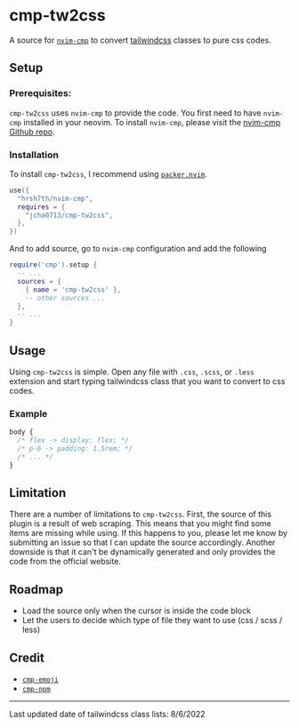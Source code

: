 # cmp-tw2css

A source for [`nvim-cmp`](https://github.com/hrsh7th/nvim-cmp) to convert [tailwindcss](https://tailwindcss.com) classes to pure css codes.

## Setup

### Prerequisites:

`cmp-tw2css` uses `nvim-cmp` to provide the code. You first need to have `nvim-cmp` installed in your neovim. To install `nvim-cmp`, please visit the [nvim-cmp Github repo](https://github.com/hrsh7th/nvim-cmp).

### Installation

To install `cmp-tw2css`, I recommend using [`packer.nvim`](https://github.com/wbthomason/packer.nvim).

```lua
use({
  "hrsh7th/nvim-cmp",
  requires = {
    "jcha0713/cmp-tw2css",
  },
})
```

And to add source, go to `nvim-cmp` configuration and add the following

```lua
require('cmp').setup {
  -- ...
  sources = {
    { name = 'cmp-tw2css' },
    -- other sources ...
  },
  -- ...
}
```

## Usage

Using `cmp-tw2css` is simple. Open any file with `.css`, `.scss`, or `.less` extension and start typing tailwindcss class that you want to convert to css codes.

### Example

```css
body {
  /* flex -> display: flex; */
  /* p-6 -> padding: 1.5rem; */
  /* ... */
}
```

## Limitation

There are a number of limitations to `cmp-tw2css`. First, the source of this plugin is a result of web scraping. This means that you might find some items are missing while using. If this happens to you, please let me know by submitting an issue so that I can update the source accordingly. Another downside is that it can't be dynamically generated and only provides the code from the official website. 

## Roadmap

- Load the source only when the cursor is inside the code block
- Let the users to decide which type of file they want to use (css / scss / less)

## Credit

- [`cmp-emoji`](https://github.com/hrsh7th/cmp-emoji)
- [`cmp-npm`](https://github.com/David-Kunz/cmp-npm)

----------
Last updated date of tailwindcss class lists: 8/6/2022
